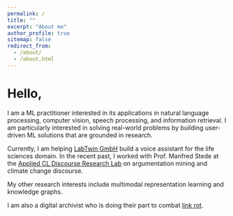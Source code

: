 ```yaml
---
permalink: /
title: ""
excerpt: "About me"
author_profile: true
sitemap: false
redirect_from: 
  - /about/
  - /about.html
---
```


Hello,
======

I am a ML practitioner interested in its applications in natural language processing, computer vision, speech processing, and information retrieval. I am particularly interested in solving real-world problems by building user-driven ML solutions that are grounded in research.

Currently, I am helping [LabTwin GmbH](https://www.labtwin.com/) build a voice assistant for the life sciences domain. In the recent past, I worked with Prof. Manfred Stede at the [Applied CL Discourse Research Lab](http://angcl.ling.uni-potsdam.de/) on argumentation mining and climate change discourse.

My other research interests include multimodal representation learning and knowledge graphs.

I am also a digital archivist who is doing their part to combat [link rot](https://en.wikipedia.org/wiki/Link_rot). 
